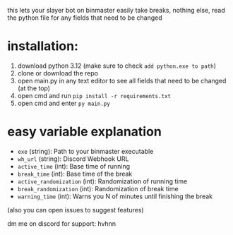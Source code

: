 this lets your slayer bot on binmaster easily take breaks, nothing else, read the python file for any fields that need to be changed

# installation:
1. download python 3.12 (make sure to check `add python.exe to path`)
2. clone or download the repo
3. open main.py in any text editor to see all fields that need to be changed (at the top)
4. open cmd and run `pip install -r requirements.txt`
5. open cmd and enter `py main.py`

# easy variable explanation
- `exe` (string): Path to your binmaster executable
- `wh_url` (string): Discord Webhook URL
- `active_time` (int): Base time of running
- `break_time` (int): Base time of the break
- `active_randomization` (int): Randomization of running time
- `break_randomization` (int): Randomization of break time
- `warning_time` (int): Warns you N of minutes until finishing the break


(also you can open issues to suggest features)

dm me on discord for support: hvhnn
